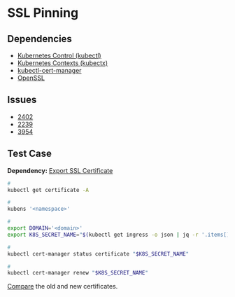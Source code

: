 # SSL Pinning

## Dependencies

- [Kubernetes Control (kubectl)](/kubectl/README.md)
- [Kubernetes Contexts (kubectx)](/kubectx.md)
- [kubectl-cert-manager](/kubectl/commands/cert-manager.md)
- [OpenSSL](/openssl.md)

## Issues

- [2402](https://github.com/cert-manager/cert-manager/issues/2402)
- [2239](https://github.com/cert-manager/cert-manager/issues/2239)
- [3954](https://github.com/cert-manager/cert-manager/issues/3954)

## Test Case

**Dependency:** [Export SSL Certificate](/openssl.md#export-ssl-certificate)

```sh
#
kubectl get certificate -A

#
kubens '<namespace>'

#
export DOMAIN='<domain>'
export K8S_SECRET_NAME="$(kubectl get ingress -o json | jq -r '.items[] | select(.spec.rules[0].host == "'"$DOMAIN"'") | .spec.tls[0].secretName')"

#
kubectl cert-manager status certificate "$K8S_SECRET_NAME"

#
kubectl cert-manager renew "$K8S_SECRET_NAME"
```

[Compare](/openssl.md#ssl-certificate-diff) the old and new certificates.

<!--
#
kubectl patch ingress/<name> \
  -n <namespace> \
  -p '{"metadata":{"annotations":{"cert-manager.io/private-key-rotation-policy":"Never"}}}'
-->

<!--
```yml
---
apiVersion: cert-manager.io/v1
kind: Certificate
# ...
spec:
  # ...
  privateKey:
    rotationPolicy: Never # Or Always
```
-->
